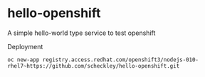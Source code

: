 # hello-openshift

A simple hello-world type service to test openshift

Deployment

```
oc new-app registry.access.redhat.com/openshift3/nodejs-010-rhel7~https://github.com/scheckley/hello-openshift.git
```
